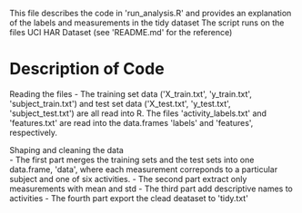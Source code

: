 This file describes the code in 'run_analysis.R' and provides an explanation of the labels and measurements in the tidy dataset 
The script runs on the files UCI HAR Dataset (see 'README.md' for the reference)



Description of Code
====================================
Reading the files
	- The training set data ('X_train.txt', 'y_train.txt', 'subject_train.txt') and test set data ('X_test.txt', 'y_test.txt', 'subject_test.txt')
		are all read into R.  The files 'activity_labels.txt' and 'features.txt' are read into the data.frames 'labels' and 'features', respectively.


Shaping and cleaning the data	
	- The first part merges the training sets and the test sets into one data.frame, 'data', where each measurement correponds to a particular subject and one of six activities.
	- The second part extract only measurements with mean and std
	- The third part add descriptive names to activities
	- The fourth part export the clead deataset to  'tidy.txt'
	

